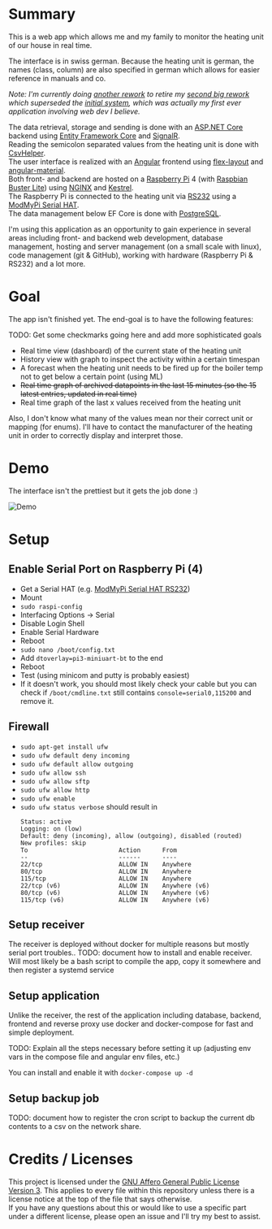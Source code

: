 # Summary
This is a web app which allows me and my family to monitor the heating unit of our house in real time.

The interface is in swiss german. Because the heating unit is german, the names (class, column) are also specified in german which allows for easier reference in manuals and co.

_Note: I'm currently doing [another rework](https://github.com/Joelius300/HeatingDataMonitor/projects/2) to retire my [second big rework](https://github.com/Joelius300/HeatingDataMonitor/tree/v1) which superseded the [initial system](https://github.com/Joelius300/HeatingDataMonitor/tree/v0), which was actually my first ever application involving web dev I believe._

The data retrieval, storage and sending is done with an [ASP.NET Core](https://docs.microsoft.com/en-us/aspnet/core) backend using [Entity Framework Core](https://docs.microsoft.com/en-us/ef/core/) and [SignalR](https://docs.microsoft.com/en-us/aspnet/core/signalr/introduction).  
Reading the semicolon separated values from the heating unit is done with [CsvHelper](https://github.com/JoshClose/CsvHelper).  
The user interface is realized with an [Angular](https://angular.io/) frontend using [flex-layout](https://github.com/angular/flex-layout) and [angular-material](https://material.angular.io/).  
Both front- and backend are hosted on a [Raspberry Pi](https://www.raspberrypi.org/) 4 (with [Raspbian Buster Lite](https://www.raspberrypi.org/downloads/raspberry-pi-os/)) using [NGINX](https://www.nginx.com/) and [Kestrel](https://docs.microsoft.com/en-us/aspnet/core/fundamentals/servers/kestrel).  
The Raspberry Pi is connected to the heating unit via [RS232](https://en.wikipedia.org/wiki/RS-232) using a [ModMyPi Serial HAT](https://www.pi-shop.ch/modmypi-serial-hat-rs232).  
The data management below EF Core is done with [PostgreSQL](https://www.postgresql.org/).

I'm using this application as an opportunity to gain experience in several areas including front- and backend web development, database management, hosting and server management (on a small scale with linux), code management (git & GitHub), working with hardware (Raspberry Pi & RS232) and a lot more.

# Goal
The app isn't finished yet. The end-goal is to have the following features:

TODO: Get some checkmarks going here and add more sophisticated goals

- Real time view (dashboard) of the current state of the heating unit
- History view with graph to inspect the activity within a certain timespan
- A forecast when the heating unit needs to be fired up for the boiler temp not to get below a certain point (using ML)
- ~~Real time graph of archived datapoints in the last 15 minutes (so the 15 latest entries, updated in real time)~~
- Real time graph of the last x values received from the heating unit

Also, I don't know what many of the values mean nor their correct unit or mapping (for enums). I'll have to contact the manufacturer of the heating unit in order to correctly display and interpret those.

# Demo
The interface isn't the prettiest but it gets the job done :)

![Demo](Demo.gif)

# Setup
## Enable Serial Port on Raspberry Pi (4)
- Get a Serial HAT (e.g. [ModMyPi Serial HAT RS232](https://www.pi-shop.ch/modmypi-serial-hat-rs232))
- Mount
- `sudo raspi-config`
- Interfacing Options -> Serial
- Disable Login Shell
- Enable Serial Hardware
- Reboot
- `sudo nano /boot/config.txt`
- Add `dtoverlay=pi3-miniuart-bt` to the end
- Reboot
- Test (using minicom and putty is probably easiest)
- If it doesn't work, you should most likely check your cable but you can check if `/boot/cmdline.txt` still contains `console=serial0,115200` and remove it.

## Firewall
- `sudo apt-get install ufw`
- `sudo ufw default deny incoming`
- `sudo ufw default allow outgoing`
- `sudo ufw allow ssh`
- `sudo ufw allow sftp`
- `sudo ufw allow http`
- `sudo ufw enable`
- `sudo ufw status verbose` should result in 
  ```
  Status: active
  Logging: on (low)
  Default: deny (incoming), allow (outgoing), disabled (routed)
  New profiles: skip  
  To                         Action      From
  --                         ------      ----
  22/tcp                     ALLOW IN    Anywhere
  80/tcp                     ALLOW IN    Anywhere
  115/tcp                    ALLOW IN    Anywhere
  22/tcp (v6)                ALLOW IN    Anywhere (v6)
  80/tcp (v6)                ALLOW IN    Anywhere (v6)
  115/tcp (v6)               ALLOW IN    Anywhere (v6)
  ```

## Setup receiver
The receiver is deployed without docker for multiple reasons but mostly serial port troubles..
TODO: document how to install and enable receiver. Will most likely be a bash script to compile the app, copy it somewhere and then register a systemd service

## Setup application
Unlike the receiver, the rest of the application including database, backend, frontend and reverse proxy use docker and docker-compose for fast and simple deployment.

TODO: Explain all the steps necessary before setting it up (adjusting env vars in the compose file and angular env files, etc.)

You can install and enable it with `docker-compose up -d`

## Setup backup job
TODO: document how to register the cron script to backup the current db contents to a csv on the network share.

# Credits / Licenses
This project is licensed under the [GNU Affero General Public License Version 3](https://www.gnu.org/licenses/agpl-3.0.en.html). This applies to every file within this repository unless there is a license notice at the top of the file that says otherwise.  
If you have any questions about this or would like to use a specific part under a different license, please open an issue and I'll try my best to assist.
